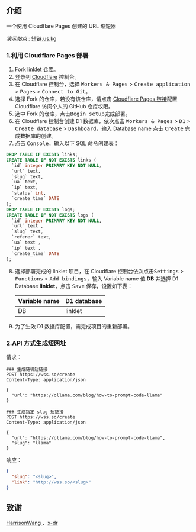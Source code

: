 ## 介绍

一个使用 Cloudflare Pages 创建的 URL 缩短器

*演示站点* : [短链.us.kg](https://xn--s7y033d.us.kg)   

### 1.利用 Cloudflare Pages 部署

1. Fork [linklet 仓库](https://github.com/HarrisonWang/linklet.git)。
2. 登录到 [Cloudflare](https://dash.cloudflare.com) 控制台。
3. 在 Cloudflare 控制台，选择 <kbd>Workers & Pages</kbd> > <kbd>Create application</kbd> > <kbd>Pages</kbd> > <kbd>Connect to Git</kbd>。
4. 选择 Fork 的仓库，若没有该仓库，请点击 [Cloudflare Pages 链接](https://github.com/settings/installations/46795069)配置 Cloudflare 访问个人的 GitHub 仓库权限。
5. 选中 Fork 的仓库，点击<kbd>Begin setup</kbd>完成部署。
6. 在 Cloudflare 控制台创建 D1 数据库，依次点击 <kbd>Workers & Pages</kbd> > <kbd>D1</kbd> > <kbd>Create database</kbd> > <kbd>Dashboard</kbd>，输入 Database name 点击 <kbd>Create</kbd> 完成数据库的创建。
7. 点击 <kbd>Console</kbd>，输入以下 SQL 命令创建表：

```sql
DROP TABLE IF EXISTS links;
CREATE TABLE IF NOT EXISTS links (
  `id` integer PRIMARY KEY NOT NULL,
  `url` text,
  `slug` text,
  `ua` text,
  `ip` text,
  `status` int,
  `create_time` DATE
);
DROP TABLE IF EXISTS logs;
CREATE TABLE IF NOT EXISTS logs (
  `id` integer PRIMARY KEY NOT NULL,
  `url` text ,
  `slug` text,
  `referer` text,
  `ua` text ,
  `ip` text ,
  `create_time` DATE
);
```

8. 选择部署完成的 linklet 项目，在 Cloudflare 控制台依次点击<kbd>Settings</kbd> > <kbd>Functions</kbd> > <kbd>Add bindings</kbd>，输入 Variable name 值 **DB** 并选择 D1 Database **linklet**，点击 <kbd>Save</kbd> 保存，设置如下表：

    | Variable name | D1 database |
    | :------------ | :---------- |
    | DB            | linklet     |

9. 为了生效 D1 数据库配置，需完成项目的重新部署。

### 2.API 方式生成短网址

请求：

```http
### 生成随机短链接
POST https://wss.so/create
Content-Type: application/json

{
  "url": "https://ollama.com/blog/how-to-prompt-code-llama"
}

### 生成指定 slug 短链接
POST https://wss.so/create
Content-Type: application/json

{
  "url": "https://ollama.com/blog/how-to-prompt-code-llama",
  "slug": "llama"
}

```

响应：

```json
{
  "slug": "<slug>",
  "link": "http://wss.so/<slug>"
}
```

## 致谢
[HarrisonWang ](https://github.com/HarrisonWang/linklet)、[x-dr](https://github.com/x-dr/short)
